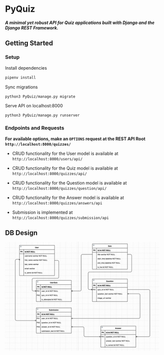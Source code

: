 # PyQuiz

**_A minimal yet robust API for Quiz applications built with Django and the Django REST Framework._**

## Getting Started

### Setup

Install dependencies

```sh
pipenv install
```

Sync migrations

```sh
python3 PyQuiz/manage.py migrate
```

Serve API on localhost:8000

```sh
python3 PyQuiz/manage.py runserver
```

### Endpoints and Requests

**For available options, make an `OPTIONS` request at the REST API Root `http://localhost:8000/quizzes/`**

- CRUD functionality for the User model is available at `http://localhost:8000/users/api/`

- CRUD functionality for the Quiz model is available at `http://localhost:8000/quizzes/api/`

- CRUD functionality for the Question model is available at `http://localhost:8000/quizzes/question/api/`

- CRUD functionality for the Answer model is available at `http://localhost:8000/quizzes/answers/api`

- Submission is implemented at `http://localhost:8000/quizzes/submission/api`

## DB Design

<p align="center">
  <img src="ERModel.png">
</p>
